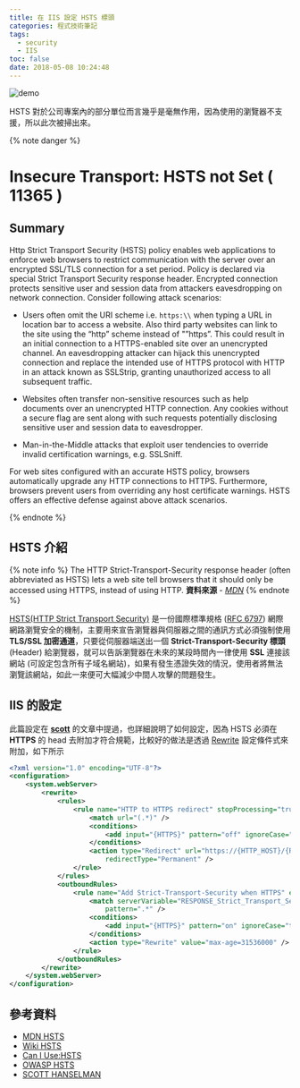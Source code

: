 ```yaml
---
title: 在 IIS 設定 HSTS 標頭
categories: 程式技術筆記
tags:
  - security
  - IIS
toc: false
date: 2018-05-08 10:24:48
---
```



![demo](https://lh3.googleusercontent.com/u1sGGmWTrvCgfb6SntbcJJIV3WH1XMinJYi1G9mhQ28lCHPKTF30vLTd1eo8JWdXd0OKjyBaXtDTJyT9xGW1Uw4KUGiQOxvxUUgoABUrFjyS-vR9qqv5LbPgPm83kQhWMcvNmxltza0mphw-bDoHSdBeM8EjhvNbGKlnExuxoM2nDD0JBdrdh8i7oIayM_PF7oMVuQOBSuiVYd_wyI7NUgd8gIOcHczQ70qTtKJDLEKQXew7dKO_djLP_-1ZyDLrLLGU2NPYmg5EicLevIFLwg1zLWMDnl0vjis69j3-yvHBh4-gdTb2PKRKamuYnhXdzkFxg49WLLizilZRRhm-nS6V82IO6Bx1_jelpffnRaoZSaKhlmzUPwGlIOExm9ZlVkVezuqIfK0GIrN5cfh-5DYhKJLfsF-RR9W4DsPrJaNZrm5jZ-Nwfi8BquP89znqXUelP06WK6BBJ-onxKut7p3KIgv5HFBSohBUrF0Btjf9BzOKeYGk8gMsi26IZBeBQb7QjxZalLTJqWqgvWOJcVTA3HzAt5aoVbUk8MEQTCWUG-l26leoeFftS1J_zLllxmIauQq61vt8h6i7-cskGaa0H_7qzuS15FsPmEnzo_WGXYOIvd2mZgznSMfeo-jQq1OZfp66-v0mXs34O_Ouyb273oAq51dd=w445-h222-no)

HSTS 對於公司專案內的部分單位而言幾乎是毫無作用，因為使用的瀏覽器不支援，所以此次被掃出來。

{% note danger %}

# Insecure Transport: HSTS not Set ( 11365 )

## Summary

Http Strict Transport Security (HSTS) policy enables web applications to enforce web browsers to restrict communication with the server over an encrypted SSL/TLS connection for a set period. Policy is declared via special Strict Transport Security response header. Encrypted connection protects sensitive user and session data from attackers eavesdropping on network connection.
Consider following attack scenarios:

- Users often omit the URI scheme i.e. `https:\\` when typing a URL in location bar to access a website. Also third party websites can link to the site using the “http” scheme instead of "”https”. This could result in an initial connection to a HTTPS-enabled site over an unencrypted channel. An eavesdropping attacker can hijack this unencrypted connection and replace the intended use of HTTPS protocol with HTTP in an attack known as SSLStrip, granting unauthorized access to all subsequent traffic.

- Websites often transfer non-sensitive resources such as help documents over an unencrypted HTTP connection. Any cookies without a secure flag are sent along with such requests potentially disclosing sensitive user and session data to eavesdropper.

- Man-in-the-Middle attacks that exploit user tendencies to override invalid certification warnings, e.g. SSLSniff.

For web sites configured with an accurate HSTS policy, browsers automatically upgrade any HTTP connections to HTTPS. Furthermore, browsers prevent users from overriding any host certificate warnings. HSTS offers an effective defense against above attack scenarios.

{% endnote %}

<!-- more -->

## HSTS 介紹

{% note info %}
The HTTP Strict-Transport-Security response header (often abbreviated as HSTS)  lets a web site tell browsers that it should only be accessed using HTTPS, instead of using HTTP.
**資料來源** - [*MDN*](https://developer.mozilla.org/en-US/docs/Web/HTTP/Headers/Strict-Transport-Security)
{% endnote %}

[HSTS(HTTP Strict Transport Security)][2] 是一份國際標準規格 ([RFC 6797](https://tools.ietf.org/html/rfc6797#page-12)) 網際網路瀏覽安全的機制，主要用來宣告瀏覽器與伺服器之間的通訊方式必須強制使用 **TLS/SSL 加密通道**，只要從伺服器端送出一個 **Strict-Transport-Security 標頭** (Header) 給瀏覽器，就可以告訴瀏覽器在未來的某段時間內一律使用 **SSL** 連接該網站 (可設定包含所有子域名網站)，如果有發生憑證失效的情況，使用者將無法瀏覽該網站，如此一來便可大幅減少中間人攻擊的問題發生。

## IIS 的設定

此篇設定在 [**scott**][4] 的文章中提過，也詳細說明了如何設定，因為 HSTS 必須在 **HTTPS** 的 head 去附加才符合規範，比較好的做法是透過 [Rewrite](https://www.iis.net/downloads/microsoft/url-rewrite) 設定條件式來附加，如下所示

``` xml
<?xml version="1.0" encoding="UTF-8"?>
<configuration>
    <system.webServer>
        <rewrite>
            <rules>
                <rule name="HTTP to HTTPS redirect" stopProcessing="true">
                    <match url="(.*)" />
                    <conditions>
                        <add input="{HTTPS}" pattern="off" ignoreCase="true" />
                    </conditions>
                    <action type="Redirect" url="https://{HTTP_HOST}/{R:1}"
                        redirectType="Permanent" />
                </rule>
            </rules>
            <outboundRules>
                <rule name="Add Strict-Transport-Security when HTTPS" enabled="true">
                    <match serverVariable="RESPONSE_Strict_Transport_Security"
                        pattern=".*" />
                    <conditions>
                        <add input="{HTTPS}" pattern="on" ignoreCase="true" />
                    </conditions>
                    <action type="Rewrite" value="max-age=31536000" />
                </rule>
            </outboundRules>
        </rewrite>
    </system.webServer>
</configuration>
```

## 參考資料

- [MDN HSTS][1]
- [Wiki HSTS][2]
- [Can I Use:HSTS][5]
- [OWASP HSTS][6]
- [SCOTT HANSELMAN][4]

[1]: https://developer.mozilla.org/en-US/docs/Web/HTTP/Headers/Strict-Transport-Security
[2]: https://en.wikipedia.org/wiki/HTTP_Strict_Transport_Security
[3]: https://hk.saowen.com/a/0c7d113d38d0d199a2811e68d391c247dcd49f0478bccda9fe6ae746ab815a4c
[4]: https://www.hanselman.com/blog/HowToEnableHTTPStrictTransportSecurityHSTSInIIS7.aspx
[5]: https://caniuse.com/#search=hsts
[6]: https://www.owasp.org/index.php/HTTP_Strict_Transport_Security_Cheat_Sheet